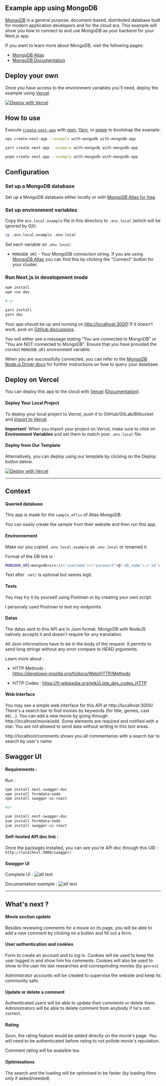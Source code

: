 ## Example app using MongoDB

[MongoDB](https://www.mongodb.com/) is a general purpose, document-based, distributed database built for modern application developers and for the cloud era. This example will show you how to connect to and use MongoDB as your backend for your Next.js app.

If you want to learn more about MongoDB, visit the following pages:

- [MongoDB Atlas](https://mongodb.com/atlas)
- [MongoDB Documentation](https://docs.mongodb.com/)

## Deploy your own

Once you have access to the environment variables you'll need, deploy the example using [Vercel](https://vercel.com?utm_source=github&utm_medium=readme&utm_campaign=next-example):

[![Deploy with Vercel](https://vercel.com/button)](https://vercel.com/new/clone?project-name=with-mongodb&repository-name=with-mongodb&repository-url=https%3A%2F%2Fgithub.com%2Fvercel%2Fnext.js%2Ftree%2Fcanary%2Fexamples%2Fwith-mongodb&integration-ids=oac_jnzmjqM10gllKmSrG0SGrHOH)

## How to use

Execute [`create-next-app`](https://github.com/vercel/next.js/tree/canary/packages/create-next-app) with [npm](https://docs.npmjs.com/cli/init), [Yarn](https://yarnpkg.com/lang/en/docs/cli/create/), or [pnpm](https://pnpm.io) to bootstrap the example:

```bash
npx create-next-app --example with-mongodb with-mongodb-app
```

```bash
yarn create next-app --example with-mongodb with-mongodb-app
```

```bash
pnpm create next-app --example with-mongodb with-mongodb-app
```

## Configuration

### Set up a MongoDB database

Set up a MongoDB database either locally or with [MongoDB Atlas for free](https://mongodb.com/atlas).

### Set up environment variables

Copy the `env.local.example` file in this directory to `.env.local` (which will be ignored by Git):

```bash
cp .env.local.example .env.local
```

Set each variable on `.env.local`:

- `MONGODB_URI` - Your MongoDB connection string. If you are using [MongoDB Atlas](https://mongodb.com/atlas) you can find this by clicking the "Connect" button for your cluster.

### Run Next.js in development mode

```bash
npm install
npm run dev

# or

yarn install
yarn dev
```

Your app should be up and running on [http://localhost:3000](http://localhost:3000)! If it doesn't work, post on [GitHub discussions](https://github.com/vercel/next.js/discussions).

You will either see a message stating "You are connected to MongoDB" or "You are NOT connected to MongoDB". Ensure that you have provided the correct `MONGODB_URI` environment variable.

When you are successfully connected, you can refer to the [MongoDB Node.js Driver docs](https://mongodb.github.io/node-mongodb-native/3.4/tutorials/collections/) for further instructions on how to query your database.

## Deploy on Vercel

You can deploy this app to the cloud with [Vercel](https://vercel.com?utm_source=github&utm_medium=readme&utm_campaign=next-example) ([Documentation](https://nextjs.org/docs/deployment)).

#### Deploy Your Local Project

To deploy your local project to Vercel, push it to GitHub/GitLab/Bitbucket and [import to Vercel](https://vercel.com/new?utm_source=github&utm_medium=readme&utm_campaign=next-example).

**Important**: When you import your project on Vercel, make sure to click on **Environment Variables** and set them to match your `.env.local` file.

#### Deploy from Our Template

Alternatively, you can deploy using our template by clicking on the Deploy button below.

[![Deploy with Vercel](https://vercel.com/button)](https://vercel.com/new/clone?project-name=with-mongodb&repository-name=with-mongodb&repository-url=https%3A%2F%2Fgithub.com%2Fvercel%2Fnext.js%2Ftree%2Fcanary%2Fexamples%2Fwith-mongodb&integration-ids=oac_jnzmjqM10gllKmSrG0SGrHOH)

--------------------

## Context

#### Queried database

This app is made for the `sample_mflix` of Atlas MongoDB.

You can easily create the sample from their website and then run this app.

#### Environnement

Make sur you copied `.env.local.example` as `.env.local` or renamed it.

Format of the DB link is :
```bash
MONGODB_URI=mongodb+srv://<'username'>:<'password'>@<'db_name'>.<'id'>.mongodb.net/?retryWrites=true&w=majority
```
Text after `.net/` is optional but seems legit.

#### Tests

You may try it by yourself using Postman or by creating your own script.

I personaly used Postman to test my endpoints.

#### Datas

The datas sent to this API are in Json format. MongoDB with NodeJS natively accepts it and doesn't require for any translation.

All Json informations have to be in the body of the request. It permits to send long strings without any error compare to HEAD arguments.

Learn more about :

 - HTTP Methods : https://developer.mozilla.org/fr/docs/Web/HTTP/Methods

 - HTTP Codes : https://fr.wikipedia.org/wiki/Liste_des_codes_HTTP 

#### Web Interface

You may see a simple web interface for this API at http://localhost:3000/.
There's a search bar to find movies by keywords (for title, genres, cast etc...).
You can add a new movie by going through http://localhost/movie/add. Some elements are required and notified with a star. You are not allowed to send data without writing in this text areas. 

http://localhost/comments shows you all commentaries with a search bar to search by user's name.


## Swagger UI

#### Requirements :

Run :
```bash
npm install next-swagger-doc
npm install formdata-node
npm install swagger-ui-react

#or

yum install next-swagger-doc
yum install formdata-node
yum install swagger-ui-react
```

#### Self-hosted API doc link :

Once the packages installed, you can see you're API doc through this URI :
`http://localhost:3000/swagger/`

#### Swagger UI

Complete UI :
![alt text](https://github.com/skrylexx/POC_MongoDB_With_JS/blob/main/images/swagger_vue.png?raw=true)

Documentation exemple :
![alt text](https://github.com/skrylexx/POC_MongoDB_With_JS/blob/main/images/api_call.png?raw=true)

----------------------

## What's next ?

#### Movie section update

Besides reviewing comments for a movie on its page, you will be able to add a new comment by clicking on a button and fill out a form.

#### User authentication and cookies

Form to create an account and to log in. Cookies will be used to keep the user logged in and show him his comments.
Cookies will also be used to show to the user his last researches and corresponding movies (by `genres`).

Administrator accounts will be created to supervise the website and keep its community safe.

#### Update or delete a comment

Authenticated users will be able to update their comments or delete them. Administrators will be able to delete comment from anybody if he's not correct.

#### Rating

Soon, the rating feature would be added directly on the movie's page. You will need to be authenticated before rating to not pollute movie's reputation.

Comment rating will be avalaible too.

#### Optimisations

The search and the loading will be optimised to be faster (by loading films only if asked/needed)
